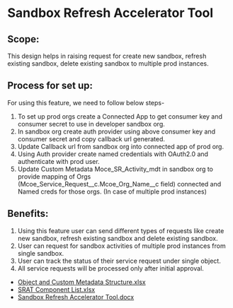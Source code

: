 # Sandbox Refresh Accelerator Tool
## Scope: 
This design helps in raising request for create new sandbox, refresh existing sandbox, delete existing sandbox to multiple prod instances.
## Process for set up:
For using this feature, we need to follow below steps-
1.	To set up prod orgs create a Connected App to get consumer key and consumer secret to use in developer sandbox org. 
2.	In sandbox org create auth provider using above consumer key and consumer secret and copy callback url generated.
3.	Update Callback url from sandbox org into connected app of prod org.
4.	Using Auth provider create named credentials with OAuth2.0 and authenticate with prod user.
5.	Update Custom Metadata Moce_SR_Activity_mdt in sandbox org to provide mapping of Orgs (Mcoe_Service_Request__c.Mcoe_Org_Name__c field) connected and Named creds for those orgs. (In case of multiple prod instances)
## Benefits:
1.	Using this feature user can send different types of requests like create new sandbox, refresh existing sandbox and delete existing sandbox. 
2.	User can request for sandbox activities of multiple prod instances from single sandbox.
3.	User can track the status of their service request under single object.
4.	All service requests will be processed only after initial approval.

* [Object and Custom Metadata Structure.xlsx](https://github.com/umesh-shinde/Sandbox-Refresh-Accelerator-Tool/files/7136315/Object.and.Custom.Metadata.Structure.xlsx)
* [SRAT Component List.xlsx](https://github.com/umesh-shinde/Sandbox-Refresh-Accelerator-Tool/files/7136321/SRAT.Component.List.xlsx)
* [Sandbox Refresh Accelerator Tool.docx](https://github.com/umesh-shinde/Sandbox-Refresh-Accelerator-Tool/files/7136327/Sandbox.Refresh.Accelerator.Tool.docx)

